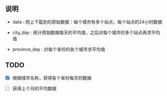 
## 说明

- data : 网上下载到的原始数据：每个城市有多个站点，每个站点的24小时数据

- city_day : 统计原始数据每天的平均值，之后对每个城市的多个站点再求平均值

- province_day : 对每个省份的各个城市求平均值

## TODO

- [x] 根据城市名称，获得各个省份每天的数据

- [ ] 获得上个月的平均数据